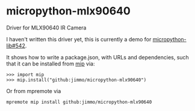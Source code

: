 # micropython-mlx90640

Driver for MLX90640 IR Camera

I haven't written this driver yet, this is currently a demo for [micropython-lib#542](https://github.com/micropython/micropython-lib/pull/542).

It shows how to write a package.json, with URLs and dependencies, such that it can be installed from [mip](https://docs.micropython.org/en/latest/reference/packages.html#installing-packages-with-mip) via:

```
>>> import mip
>>> mip.install("github:jimmo/micropython-mlx90640")
```

Or from mpremote via

```bash
mpremote mip install github:jimmo/micropython-mlx90640
```
